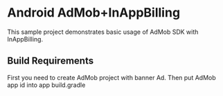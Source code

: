 # Android AdMob+InAppBilling

This sample project demonstrates basic usage of AdMob SDK with InAppBilling.


## Build Requirements

First you need to create AdMob project with banner Ad. Then put AdMob app id into app build.gradle